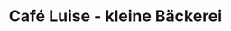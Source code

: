 ---
title: "Café Luise - kleine Bäckerei"
url: /hamburg/cafe-luise-kleine-baeckerei-erdkampsweg/
shop: Bäckerei
---